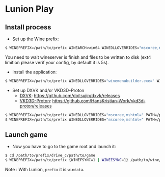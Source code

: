 Lunion Play
===========


Install process
---------------
* Set up the Wine prefix:
``` bash
$ WINEPREFIX=/path/to/prefix WINEARCH=win64 WINEDLLOVERRIDES="mscoree,mshtml=" WINEDEBUG=-all /path/to/wine/bin/wineboot -i
```
You need to wait wineserver is finish and files to be written to disk (ext4 limition please verif your config, by default it is 5s).


* Install the application:
``` bash
$ WINEPREFIX=/path/to/prefix WINEDLLOVERRIDES="winemenubuilder.exe=" WINEDEBUG=-all /path/to/wine/bin/wine /path/to/file.exe
```

* Set up DXVK and/or VKD3D-Proton
  * [DXVK](https://github.com/doitsujin/dxvk): https://github.com/doitsujin/dxvk/releases
  * [VKD3D-Proton](https://github.com/HansKristian-Work/vkd3d-proton): https://github.com/HansKristian-Work/vkd3d-proton/releases
``` bash
$ WINEPREFIX=/path/to/prefix WINEDLLOVERRIDES="mscoree,mshtml=" PATH=/path/to/wine/bin/:$PATH /path/to/dxvk/setup_install.sh install
$ WINEPREFIX=/path/to/prefix WINEDLLOVERRIDES="mscoree,mshtml=" PATH=/path/to/wine/bin/:$PATH /path/to/vkd3d-proton/setup_install.sh install
```

Launch game
-----------
* Now you have to go to the game root and launch it:
``` bash
$ cd /path/to/prefix/drive_c/path/to/game
$ WINEPREFIX=/path/to/prefix {WINEFSYNC=1 | WINEESYNC=1} /path/to/wine/bin/{wine | wine64} file.exe
```

Note : With Lunion, `prefix` it is `windata`.

